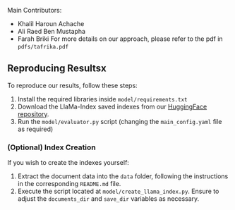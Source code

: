 Main Contributors:
- Khalil Haroun Achache
- Ali Raed Ben Mustapha
- Farah Briki
For more details on our approach, please refer to the pdf in `pdfs/tafrika.pdf`
## Reproducing Resultsx

To reproduce our results, follow these steps:

1. Install the required libraries inside `model/requirements.txt`
2. Download the LlaMa-Index saved indexes from our [HuggingFace repository](https://huggingface.co/datasets/tafrika/llama_indexes/tree/main).
3. Run the `model/evaluator.py` script (changing the `main_config.yaml` file as required)

### (Optional) Index Creation

If you wish to create the indexes yourself:

1. Extract the document data into the `data` folder, following the instructions in the corresponding `README.md` file.
2. Execute the script located at `model/create_llama_index.py`. Ensure to adjust the `documents_dir` and `save_dir` variables as necessary.

